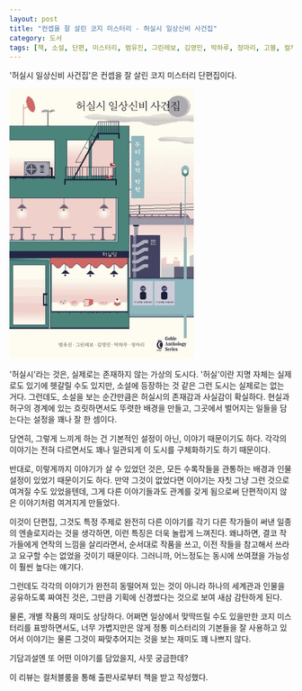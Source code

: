 ```yaml
---
layout: post
title: "컨셉을 잘 살린 코지 미스터리 - 허실시 일상신비 사건집"
category: 도서
tags: [책, 소설, 단편, 미스터리, 범유진, 그린레보, 김영민, 박하루, 정마리, 고블, 컬처블룸, 서평]
---
```


'허실시 일상신비 사건집'은
컨셉을 잘 살린 코지 미스터리 단편집이다.

![표지](/images/book/heosil-files-1-cozy-mystery-book-h480.jpg)

'허실시'라는 것은, 실제로는 존재하지 않는 가상의 도시다.
'허실'이란 지명 자체는 실제로도 있기에 헷갈릴 수도 있지만,
소설에 등장하는 것 같은 그런 도시는 실제로는 없는 거다.
그런데도, 소설을 보는 순간만큼은 허실시의 존재감과 사실감이 확실하다.
현실과 허구의 경계에 있는 흐릿하면서도 뚜렷한 배경을 만들고,
그곳에서 벌어지는 일들을 담는다는 설정을 꽤나 잘 한 셈이다.

당연히, 그렇게 느끼게 하는 건 기본적인 설정이 아닌, 이야기 때문이기도 하다.
각각의 이야기는 전혀 다르면서도 꽤나 일관되게 이 도시를 구체화하기도 하기 때문이다.

반대로, 이렇게까지 이야기가 살 수 있었던 것은,
모든 수록작들을 관통하는 배경과 인물 설정이 있었기 때문이기도 하다.
만약 그것이 없었다면 이야기는 자칫 그냥 그런 것으로 여겨질 수도 있었을텐데,
그게 다른 이야기들과도 관계를 갖게 됨으로써 단편적이지 않은 이야기처럼 여겨지게 만들었다.

이것이 단편집, 그것도 특정 주제로 완전히 다른 이야기를 각기 다른 작가들이 써낸 일종의 엔솔로지라는 것을 생각하면,
이런 특징은 더욱 놀랍게 느껴진다.
왜냐하면, 결코 작가들에게 연작의 느낌을 살리라면서, 순서대로 작품을 쓰고,
이전 작들을 참고해서 쓰라고 요구할 수는 없었을 것이기 때문이다.
그러니까, 어느정도는 동시에 쓰여졌을 가능성이 훨씬 높다는 얘기다.

그런데도 각각의 이야기가 완전히 동떨어져 있는 것이 아니라
하나의 세계관과 인물을 공유하도록 짜여진 것은,
그만큼 기획에 신경썼다는 것으로 보여 새삼 감탄하게 된다.

물론, 개별 작품의 재미도 상당하다.
어쩌면 일상에서 맞딱뜨릴 수도 있을만한 코지 미스터리를 표방하면서도,
너무 가볍지만은 않게 정통 미스터리의 기본들을 잘 사용하고 있어서
이야기는 물론 그것이 짜맞추어지는 것을 보는 재미도 꽤 나쁘지 않다.

기담괴설엔 또 어떤 이야기를 담았을지, 사뭇 궁금한데?



<div class="im im-info">
이 리뷰는 컬처블룸을 통해 출판사로부터 책을 받고 작성했다.
</div>
